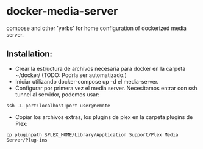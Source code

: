 # docker-media-server
compose and other 'yerbs' for home configuration of dockerized media server.

## Installation:

- Crear la estructura de archivos necesaria para docker en la carpeta ~/docker/ (TODO: Podría ser automatizado.)
- Iniciar utilizando docker-compose up -d el media-server.
- Configurar por primera vez el media server. Necesitamos entrar con
ssh tunnel al servidor, podemos usar:

`ssh -L port:localhost:port user@remote`

- Copiar los archivos extras, los plugins de plex en la carpeta plugins de Plex:

`cp pluginpath $PLEX_HOME/Library/Application Support/Plex Media Server/Plug-ins`
